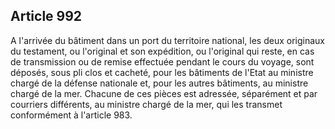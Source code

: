 Article 992
----
A l'arrivée du bâtiment dans un port du territoire national, les deux originaux
du testament, ou l'original et son expédition, ou l'original qui reste, en cas
de transmission ou de remise effectuée pendant le cours du voyage, sont déposés,
sous pli clos et cacheté, pour les bâtiments de l'Etat au ministre chargé de la
défense nationale et, pour les autres bâtiments, au ministre chargé de la mer.
Chacune de ces pièces est adressée, séparément et par courriers différents, au
ministre chargé de la mer, qui les transmet conformément à l'article 983.
